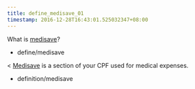 ```yaml
---
title: define_medisave_01
timestamp: 2016-12-28T16:43:01.525032347+08:00
---
```


What is [medisave](medisave)?
* define/medisave

< [Medisave](medisave) is a section of your CPF used for medical expenses.
* definition/medisave
